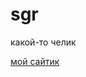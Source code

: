 <h1>sgr</h1>
<p>какой-то челик</p>
<a href="https://the-sgr.github.io/" target="_blank">мой сайтик</a>
